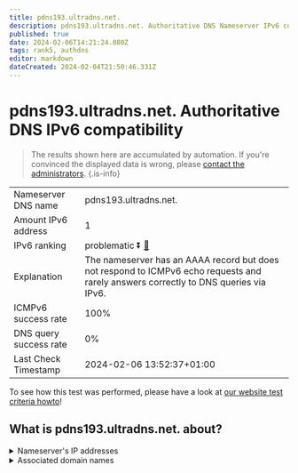```yaml
---
title: pdns193.ultradns.net.
description: pdns193.ultradns.net. Authoritative DNS Nameserver IPv6 compatibility
published: true
date: 2024-02-06T14:21:24.080Z
tags: rank5, authdns
editor: markdown
dateCreated: 2024-02-04T21:50:46.331Z
---
```


# pdns193.ultradns.net. Authoritative DNS IPv6 compatibility

> The results shown here are accumulated by automation. If you're convinced the displayed data is wrong, please [contact the administrators](/howto/chat). 
{.is-info}




|   |   |
| - | - |
| Nameserver DNS name | pdns193.ultradns.net.
| Amount IPv6 address | 1
| IPv6 ranking | problematic :arrow_double_down: [🔗](/howto/ranking) |
| Explanation | The nameserver has an AAAA record but does not respond to ICMPv6 echo requests and rarely answers correctly to DNS queries via IPv6. |
| ICMPv6 success rate | 100%|
| DNS query success rate | 0% |
| Last Check Timestamp | 2024-02-06 13:52:37+01:00 |

To see how this test was performed, please have a look at [our website test criteria howto](/howto/testcriteria/authdns)!


## What is pdns193.ultradns.net. about?




<details>
<summary>Nameserver's IP addresses</summary>

2610:a1:1014::e5

</details>



<details>
<summary>Associated domain names</summary>

www.vudu.com

</details>
